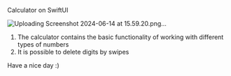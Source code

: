 Calculator on SwiftUI

![Uploading Screenshot 2024-06-14 at 15.59.20.png…]()

1. The calculator contains the basic functionality of working with different types of numbers
2. It is possible to delete digits by swipes

Have a nice day :)
